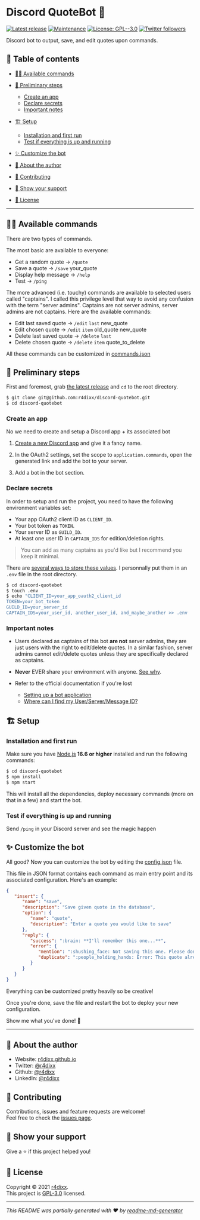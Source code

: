 # Discord QuoteBot 🤖
[![Latest release](https://img.shields.io/github/release/r4dixx/discord-quotebot.svg)](https://GitHub.com/r4dixx/discord-quotebot/releases/) [![Maintenance](https://img.shields.io/badge/Maintained%3F-yes-green.svg)](https://github.com/r4dixx/discord-quotebot/graphs/commit-activity) [![License: GPL--3.0](https://img.shields.io/github/license/r4dixx/discord-quotebot)](https://github.com/r4dixx/discord-quotebot/blob/master/LICENSE) [![Twitter followers](https://img.shields.io/twitter/follow/r4dixx.svg?style=social)](https://twitter.com/r4dixx)

Discord bot to output, save, and edit quotes upon commands.

## 📖 Table of contents
- [👨‍💻 Available commands](#-available-commands)

- [🏁 Preliminary steps](#-preliminary-steps)
   - [Create an app](#create-an-app)
   - [Declare secrets](#declare-secrets)
   - [Important notes](#important-notes)

- [🏗 Setup](#-setup)
   - [Installation and first run](#-installation-and-first-run)
   - [Test if everything is up and running](#-test-if-everything-is-up-and-running)

- [✨ Customize the bot](#customize-the-bot)

- [👤 About the author](#-about-the-author)
- [🤝 Contributing](#-contributing)
- [🤗 Show your support](#-show-your-support)
- [📝 License](#-license)

***

## 👨‍💻 Available commands

There are two types of commands. 

The most basic are available to everyone:

- Get a random quote → `/quote`
- Save a quote → `/save` your_quote
- Display help message → `/help`
- Test → `/ping`

The more advanced (i.e. touchy) commands are available to selected users called "captains". I called this privilege level that way to avoid any confusion with the term "server admins". Captains are not server admins, server admins are not captains. Here are the available commands:

- Edit last saved quote → `/edit` `last` new_quote
- Edit chosen quote → `/edit` `item` old_quote new_quote
- Delete last saved quote → `/delete` `last`
- Delete chosen quote → `/delete` `item` quote_to_delete

All these commands can be customized in [commands.json](src/config/commands.json)

## 🏁 Preliminary steps

First and foremost, grab [the latest release](https://github.com/r4dixx/discord-quotebot/releases/latest) and `cd` to the root directory.

```sh
$ git clone git@github.com:r4dixx/discord-quotebot.git
$ cd discord-quotebot
```

### Create an app

No we need to create and setup a Discord app + its associated bot

1. [Create a new Discord app](https://discordapp.com/developers/applications/me) and give it a fancy name.

2. In the OAuth2 settings, set the scope to `application.commands`, open the generated link and add the bot to your server.

3. Add a bot in the bot section.

### Declare secrets

In order to setup and run the project, you need to have the following environment variables set:

   - Your app OAuth2 client ID as `CLIENT_ID`. 
   - Your bot token as `TOKEN`.
   - Your server ID as `GUILD_ID`.
   - At least one user ID in `CAPTAIN_IDS` for edition/deletion rights.
   
   > You can add as many captains as you'd like but I recommend you keep it minimal.

There are [several ways to store these values](https://nodejs.dev/learn/how-to-read-environment-variables-from-nodejs). I personnally put them in an `.env` file in the root directory.

```sh
$ cd discord-quotebot
$ touch .env
$ echo "CLIENT_ID=your_app_oauth2_client_id
TOKEN=your_bot_token
GUILD_ID=your_server_id
CAPTAIN_IDS=your_user_id, another_user_id, and_maybe_another >> .env
```

### Important notes

- Users declared as captains of this bot **are not** server admins, they are just users with the right to edit/delete quotes. In a similar fashion, server admins cannot edit/delete quotes unless they are specifically declared as captains.

- **Never** EVER share your environment with anyone. [See why](https://discordjs.guide/preparations/setting-up-a-bot-application.html#token-leak-scenario).

- Refer to the official documentation if you're lost
   - [Setting up a bot application](https://discordjs.guide/preparations/setting-up-a-bot-application.html#creating-your-bot)
   - [Where can I find my User/Server/Message ID?](https://support.discord.com/hc/articles/206346498)

## 🏗 Setup

### Installation and first run

Make sure you have [Node.js](http://nodejs.org/) **16.6 or higher** installed and run the following commands:

```sh
$ cd discord-quotebot
$ npm install
$ npm start
```

This will install all the dependencies, deploy necessary commands (more on that in a few) and start the bot.

### Test if everything is up and running

Send `/ping` in your Discord server and see the magic happen

## ✨ Customize the bot

All good? Now you can customize the bot by editing the [config.json](src/config/commands.json) file.

This file in JSON format contains each command as main entry point and its associated configuration. Here's an example:

```json
{
   "insert": {
      "name": "save",
      "description": "Save given quote in the database",
      "option": {
         "name": "quote",
         "description": "Enter a quote you would like to save"
      },
      "reply": {
         "success": ":brain: **I'll remember this one...**",
         "error": {
            "mention": ":shushing_face: Not saving this one. Please don't mention people in quotes.",
            "duplicate": ":people_holding_hands: Error: This quote already exists."
         }
      }
   }
}
```

Everything can be customized pretty heavily so be creative! 

Once you're done, save the file and restart the bot to deploy your new configuration. 

Show me what you've done! 🤗

***

## 👤 About the author

* Website: [r4dixx.github.io](https://r4dixx.github.io/)
* Twitter: [@r4dixx](https://twitter.com/r4dixx)
* Github: [@r4dixx](https://github.com/r4dixx)
* LinkedIn: [@r4dixx](https://linkedin.com/in/r4dixx)

## 🤝 Contributing

Contributions, issues and feature requests are welcome!<br />Feel free to check the [issues page](https://github.com/r4dixx/discord-quotebot/issues).

## 🤗 Show your support

Give a ⭐️ if this project helped you!

## 📝 License

Copyright © 2021 [r4dixx](https://github.com/r4dixx).<br />
This project is [GPL-3.0](https://github.com/r4dixx/discord-quotebot/blob/master/LICENSE) licensed.

***

_This README was partially generated with ❤️ by [readme-md-generator](https://github.com/kefranabg/readme-md-generator)_
